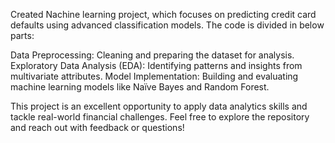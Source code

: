  Created Nachine learning project, which focuses on predicting credit card defaults using advanced classification models. The code is divided in below parts:

Data Preprocessing: Cleaning and preparing the dataset for analysis.
Exploratory Data Analysis (EDA): Identifying patterns and insights from multivariate attributes.
Model Implementation: Building and evaluating machine learning models like Naïve Bayes and Random Forest.

This project is an excellent opportunity to apply data analytics skills and tackle real-world financial challenges. Feel free to explore the repository and reach out with feedback or questions!

